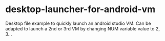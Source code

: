 # desktop-launcher-for-android-vm
Desktop file example to quickly launch an android studio VM. Can be adapted to launch a 2nd or 3rd VM by changing NUM variable value to 2, 3...
